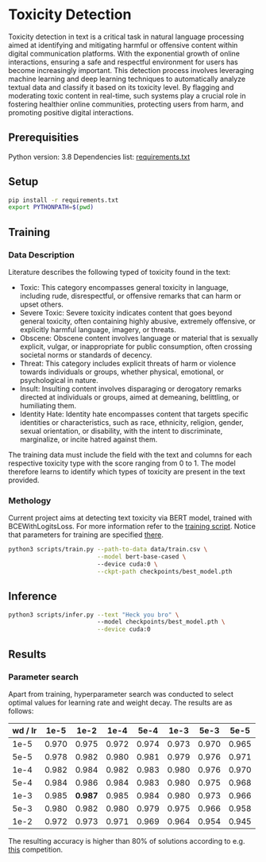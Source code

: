 # Toxicity Detection

Toxicity detection in text is a critical task in natural language processing aimed at identifying and mitigating harmful or offensive content within digital communication platforms. With the exponential growth of online interactions, ensuring a safe and respectful environment for users has become increasingly important. This detection process involves leveraging machine learning and deep learning techniques to automatically analyze textual data and classify it based on its toxicity level. By flagging and moderating toxic content in real-time, such systems play a crucial role in fostering healthier online communities, protecting users from harm, and promoting positive digital interactions.

## Prerequisities

Python version: 3.8
Dependencies list: [requirements.txt](requirements.txt)

## Setup

```bash
pip install -r requirements.txt
export PYTHONPATH=$(pwd)
```

## Training

### Data Description

Literature describes the following typed of toxicity found in the text:
* Toxic: This category encompasses general toxicity in language, including rude, disrespectful, or offensive remarks that can harm or upset others.
* Severe Toxic: Severe toxicity indicates content that goes beyond general toxicity, often containing highly abusive, extremely offensive, or explicitly harmful language, imagery, or threats.
* Obscene: Obscene content involves language or material that is sexually explicit, vulgar, or inappropriate for public consumption, often crossing societal norms or standards of decency.
* Threat: This category includes explicit threats of harm or violence towards individuals or groups, whether physical, emotional, or psychological in nature.
* Insult: Insulting content involves disparaging or derogatory remarks directed at individuals or groups, aimed at demeaning, belittling, or humiliating them.
* Identity Hate: Identity hate encompasses content that targets specific identities or characteristics, such as race, ethnicity, religion, gender, sexual orientation, or disability, with the intent to discriminate, marginalize, or incite hatred against them.

The training data must include the field with the text and columns for each respective toxicity type with the score ranging from 0 to 1. The model therefore learns to identify which types of toxicity are present in the text provided.

### Methology

Current project aims at detecting text toxicity via BERT model, trained with BCEWithLogitsLoss.
For more information refer to the [training script](scripts/train.py). Notice that parameters for training are specified [there](utils/parameters.py).

```bash
python3 scripts/train.py --path-to-data data/train.csv \
                         --model bert-base-cased \ 
                         --device cuda:0 \
                         --ckpt-path checkpoints/best_model.pth
```

## Inference

```bash
python3 scripts/infer.py --text "Heck you bro" \ 
                         --model checkpoints/best_model.pth \
                         --device cuda:0
```

## Results

### Parameter search

Apart from training, hyperparameter search was conducted to select optimal values for learning rate and weight decay. The results are as follows:

| wd / lr | 1e-5     | 1e-2     | 1e-4     | 5e-4     | 1e-3     | 5e-3     |     5e-5 |
|---------|----------|----------|----------|----------|----------|----------|----------|
| 1e-5    | 0.970    | 0.975    | 0.972    | 0.974    | 0.973    | 0.970    | 0.965    |
| 5e-5    | 0.978    | 0.982    | 0.980    | 0.981    | 0.979    | 0.976    | 0.971    |
| 1e-4    | 0.982    | 0.984    | 0.982    | 0.983    | 0.980    | 0.976    | 0.970    |
| 5e-4    | 0.984    | 0.986    | 0.984    | 0.983    | 0.980    | 0.975    | 0.968    |
| 1e-3    | 0.985    | **0.987**    | 0.985    | 0.984    | 0.980    | 0.973    | 0.966    |
| 5e-3    | 0.980    | 0.982    | 0.980    | 0.979    | 0.975    | 0.966    | 0.958    |
| 1e-2    | 0.972    | 0.973    | 0.971    | 0.969    | 0.964    | 0.954    | 0.945    |

The resulting accuracy is higher than 80% of solutions according to e.g. [this](https://www.kaggle.com/competitions/jigsaw-toxic-comment-classification-challenge/leaderboard) competition.
